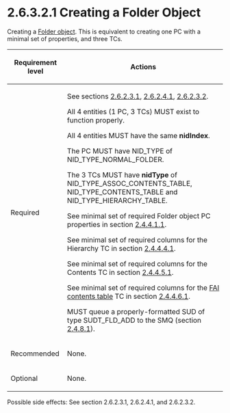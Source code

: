 <html dir="LTR" xmlns:mshelp="http://msdn.microsoft.com/mshelp" xmlns:ddue="http://ddue.schemas.microsoft.com/authoring/2003/5" xmlns:xlink="http://www.w3.org/1999/xlink" xmlns:tool="http://www.microsoft.com/tooltip">
    <head>
        <meta http-equiv="Content-Type" content="text/html; CHARSET=utf-8"></meta>
        <meta name="save" content="history"></meta>
        <title>2.6.3.2.1 Creating a Folder Object</title>
        <xml>
            <mshelp:toctitle title="2.6.3.2.1 Creating a Folder Object"></mshelp:toctitle>
            <mshelp:rltitle title="[MS-PST]: Creating a Folder Object"></mshelp:rltitle>
            <mshelp:keyword index="A" term="a5c8bcf8-706d-4db2-afc4-1f5cb239dc63"></mshelp:keyword>
            <mshelp:attr name="DCSext.ContentType" value="open specification"></mshelp:attr>
            <mshelp:attr name="AssetID" value="a5c8bcf8-706d-4db2-afc4-1f5cb239dc63"></mshelp:attr>
            <mshelp:attr name="TopicType" value="kbRef"></mshelp:attr>
            <mshelp:attr name="DCSext.Title" value="[MS-PST]: Creating a Folder Object" />
        </xml>
    </head>
    <body>
        <div id="header">
            <h1 class="heading">2.6.3.2.1 Creating a Folder Object</h1>
        </div>
        <div id="mainSection">
            <div id="mainBody">
                <div id="allHistory" class="saveHistory"></div>
                <div id="sectionSection0" class="section" name="collapseableSection">
                    

<p>Creating a <a href="08220cc9-69b1-4072-a2e7-2a0ff201d505.md#gt_0682daa7-c1b8-419b-8a32-6048833d0b72">Folder
object</a>. This is equivalent to creating one PC with a minimal set of
properties, and three TCs.</p>

<table>
 <thead>
  <tr>
   <th>
   <p>Requirement level</p>
   </th>
   <th>
   <p><b><span>Actions</span></b></p>
   </th>
  </tr>
 </thead>
 <tr>
  <td>
  <p>Required</p>
  </td>
  <td>
  <p>See sections <a href="1e645de0-2291-457d-8e3b-3ae415a481ce.md">2.6.2.3.1</a>, <a href="a3cafcd6-454a-46b4-a122-ebbda9ae56fb.md">2.6.2.4.1</a>, <a href="06096284-9b6a-41ea-8bf2-6615bee0752e.md">2.6.2.3.2</a>.</p>
  <p>All 4 entities (1 PC, 3 TCs) MUST exist to function
  properly.</p>
  <p>All 4 entities MUST have the same <b>nidIndex</b>.</p>
  <p>The PC MUST have NID_TYPE of NID_TYPE_NORMAL_FOLDER.</p>
  <p>The 3 TCs MUST have <b>nidType</b> of
  NID_TYPE_ASSOC_CONTENTS_TABLE, NID_TYPE_CONTENTS_TABLE and
  NID_TYPE_HIERARCHY_TABLE.</p>
  <p>See minimal set of required Folder object PC
  properties in section <a href="ec5b8b40-8b31-4612-88c8-510745f7ae80.md">2.4.4.1.1</a>.</p>
  <p>See minimal set of required columns for the Hierarchy
  TC in section <a href="c08fb6cb-2d91-42e5-b70d-f3e4f9781a2a.md">2.4.4.4.1</a>.</p>
  <p>See minimal set of required columns for the Contents
  TC in section <a href="f58e1ea9-b592-408d-b89e-53fd4cd6024b.md">2.4.4.5.1</a>.</p>
  <p>See minimal set of required columns for the <a href="08220cc9-69b1-4072-a2e7-2a0ff201d505.md#gt_d7d60068-8690-4d36-8dae-9d7f73dc77b9">FAI contents table</a> TC in
  section <a href="b2e619a0-6a9c-4101-9dcb-340ac41cf308.md">2.4.4.6.1</a>.</p>
  <p>MUST queue a properly-formatted SUD of type SUDT_FLD_ADD
  to the SMQ (section <a href="feced5b5-714b-47e1-8ca0-a8aae53c2fe4.md">2.4.8.1</a>).</p>
  </td>
 </tr>
 <tr>
  <td>
  <p>Recommended</p>
  </td>
  <td>
  <p>None.</p>
  </td>
 </tr>
 <tr>
  <td>
  <p>Optional</p>
  </td>
  <td>
  <p>None.</p>
  </td>
 </tr>
</table>

<p>Possible side effects: See section 2.6.2.3.1, 2.6.2.4.1, and
2.6.2.3.2. </p>
                </div>
            </div>
        </div>
    </body>
</html>